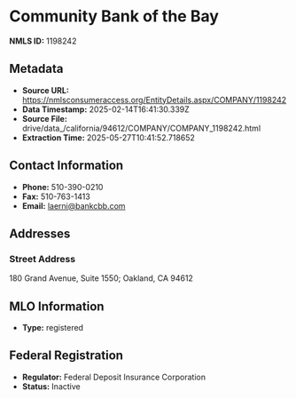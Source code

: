 # Community Bank of the Bay

**NMLS ID:** 1198242

## Metadata
- **Source URL:** https://nmlsconsumeraccess.org/EntityDetails.aspx/COMPANY/1198242
- **Data Timestamp:** 2025-02-14T16:41:30.339Z
- **Source File:** drive/data_/california/94612/COMPANY/COMPANY_1198242.html
- **Extraction Time:** 2025-05-27T10:41:52.718652

## Contact Information
- **Phone:** 510-390-0210
- **Fax:** 510-763-1413
- **Email:** laerni@bankcbb.com

## Addresses
### Street Address
180 Grand Avenue, Suite 1550; Oakland, CA 94612

## MLO Information
- **Type:** registered

## Federal Registration
- **Regulator:** Federal Deposit Insurance Corporation
- **Status:** Inactive

